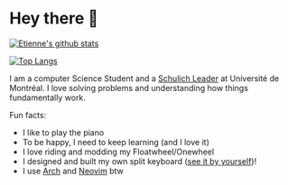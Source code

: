 # Hey there 🍁

[![Etienne's github stats](https://github-readme-stats.vercel.app/api?username=etiennecollin&count_private=true&show_icons=true)](https://github.com/etiennecollin)

[![Top Langs](https://github-readme-stats.vercel.app/api/top-langs/?username=etiennecollin&size_weight=0.75&count_weight=0.25&hide=tex,scss,html)](https://github.com/etiennecollin)

I am a computer Science Student and a [Schulich Leader](https://schulichleaders.com/) at Université de Montréal.
I love solving problems and understanding how things fundamentally work.

Fun facts:

- I like to play the piano
- To be happy, I need to keep learning (and I love it)
- I love riding and modding my Floatwheel/Onewheel
- I designed and built my own split keyboard ([see it by yourself](https://github.com/etiennecollin/wave))!
- I use [Arch](https://github.com/etiennecollin/dotfiles) and [Neovim](https://github.com/etiennecollin/nvim) btw
